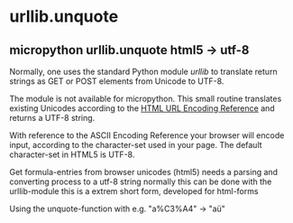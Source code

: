 # urllib.unquote

## micropython urllib.unquote html5 -> utf-8

Normally, one uses the standard Python module *urllib* to translate return strings as GET or POST elements from Unicode to UTF-8. 

The module is not available for micropython. This small routine translates existing Unicodes according to the [HTML URL Encoding Reference](https://www.w3schools.com/tags/ref_urlencode.ASP) and returns a UTF-8 string.

With reference to the ASCII Encoding Reference your browser will encode input, according to the character-set used in your page. The default character-set in HTML5 is UTF-8.

Get formula-entries from browser unicodes (html5) needs a parsing and converting process to a utf-8 string
normally this can be done with the urllib-module this is a extrem short form, developed for html-forms

Using the unquote-function with e.g. "a%C3%A4" -> "aü"